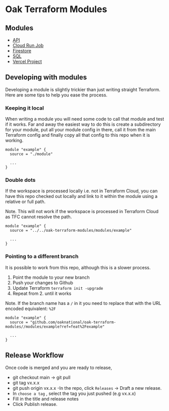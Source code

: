 # Oak Terraform Modules

## Modules

* [API](modules/gcp_api)
* [Cloud Run Job](modules/gcp_job)
* [Firestore](modules/gcp_firestore)
* [SQL](modules/gcp_sql)
* [Vercel Project](modules/vercel_project)

## Developing with modules

Developing a module is slightly trickier than just writing straight Terraform. Here are some tips to help you ease the process.

### Keeping it local

When writing a module you will need some code to call that module and test if it works. Far and away the easiest way to do this is create a subdirectory for your module, put all your module config in there, call it from the main Terraform config and finally copy all that config to this repo when it is working.

```hcl
module "example" {
  source = "./module"

  ...
}
```

### Double dots 

If the workspace is processed locally i.e. not in Terraform Cloud, you can have this repo checked out locally and link to it within the module using a relative or full path.

Note. This will not work if the workspace is processed in Terraform Cloud as TFC cannot resolve the path.

```hcl
module "example" {
  source = "../../oak-terraform-modules/modules/example"

  ...
}
```

### Pointing to a different branch

It is possible to work from this repo, although this is a slower process.

1. Point the module to your new branch
2. Push your changes to Github
3. Update Terraform `terraform init -upgrade`
4. Repeat from 2. until it works

Note. If the branch name has a `/` in it you need to replace that with the URL encoded equivalent: `%2F`

```hcl
module "example" {
  source = "github.com/oaknational/oak-terraform-modules//modules/example?ref=feat%2Fexample"

  ...
}
```

## Release Workflow
Once code is merged and you are ready to release,
- git checkout main -> git pull
- git tag vx.x.x
- git push origin vx.x.x
-In the repo, click `Releases` → Draft a new release.
- In `choose a tag` , select the tag you just pushed (e.g vx.x.x)
- Fill in the title and release notes
- Click Publish release.